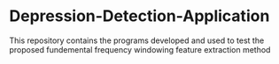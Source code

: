 # Depression-Detection-Application
This repository contains the programs developed and used to test the proposed fundemental frequency windowing feature extraction method
